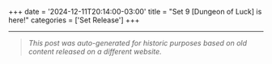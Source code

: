 +++
date = '2024-12-11T20:14:00-03:00'
title = "Set 9 [Dungeon of Luck] is here!"
categories = ['Set Release']
+++


---

> _This post was auto-generated for historic purposes based on old content released on a different website._


